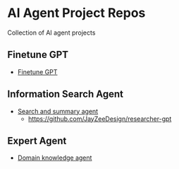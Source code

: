 # AI Agent Project Repos
Collection of AI agent projects

## Finetune GPT
* [Finetune GPT](https://www.youtube.com/watch?v=Q9zv369Ggfk)

## Information Search Agent
* [Search and summary agent](https://www.youtube.com/watch?v=ogQUlS7CkYA) 
  * https://github.com/JayZeeDesign/researcher-gpt

## Expert Agent
* [Domain knowledge agent](https://www.youtube.com/watch?v=c_nCjlSB1Zk)
